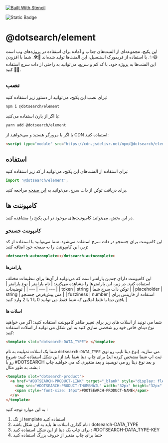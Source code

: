 [![Built With Stencil](https://img.shields.io/badge/-Built%20With%20Stencil-16161d.svg?logo=data%3Aimage%2Fsvg%2Bxml%3Bbase64%2CPD94bWwgdmVyc2lvbj0iMS4wIiBlbmNvZGluZz0idXRmLTgiPz4KPCEtLSBHZW5lcmF0b3I6IEFkb2JlIElsbHVzdHJhdG9yIDE5LjIuMSwgU1ZHIEV4cG9ydCBQbHVnLUluIC4gU1ZHIFZlcnNpb246IDYuMDAgQnVpbGQgMCkgIC0tPgo8c3ZnIHZlcnNpb249IjEuMSIgaWQ9IkxheWVyXzEiIHhtbG5zPSJodHRwOi8vd3d3LnczLm9yZy8yMDAwL3N2ZyIgeG1sbnM6eGxpbms9Imh0dHA6Ly93d3cudzMub3JnLzE5OTkveGxpbmsiIHg9IjBweCIgeT0iMHB4IgoJIHZpZXdCb3g9IjAgMCA1MTIgNTEyIiBzdHlsZT0iZW5hYmxlLWJhY2tncm91bmQ6bmV3IDAgMCA1MTIgNTEyOyIgeG1sOnNwYWNlPSJwcmVzZXJ2ZSI%2BCjxzdHlsZSB0eXBlPSJ0ZXh0L2NzcyI%2BCgkuc3Qwe2ZpbGw6I0ZGRkZGRjt9Cjwvc3R5bGU%2BCjxwYXRoIGNsYXNzPSJzdDAiIGQ9Ik00MjQuNywzNzMuOWMwLDM3LjYtNTUuMSw2OC42LTkyLjcsNjguNkgxODAuNGMtMzcuOSwwLTkyLjctMzAuNy05Mi43LTY4LjZ2LTMuNmgzMzYuOVYzNzMuOXoiLz4KPHBhdGggY2xhc3M9InN0MCIgZD0iTTQyNC43LDI5Mi4xSDE4MC40Yy0zNy42LDAtOTIuNy0zMS05Mi43LTY4LjZ2LTMuNkgzMzJjMzcuNiwwLDkyLjcsMzEsOTIuNyw2OC42VjI5Mi4xeiIvPgo8cGF0aCBjbGFzcz0ic3QwIiBkPSJNNDI0LjcsMTQxLjdIODcuN3YtMy42YzAtMzcuNiw1NC44LTY4LjYsOTIuNy02OC42SDMzMmMzNy45LDAsOTIuNywzMC43LDkyLjcsNjguNlYxNDEuN3oiLz4KPC9zdmc%2BCg%3D%3D&colorA=16161d&style=flat-square)](https://stenciljs.com)
<!-- Documented by AI badge -->
![Static Badge](https://img.shields.io/badge/Documented_by-AI-blue)

# @dotsearch/element

این پکیج، مجموعه‌ای از المنت‌های جذاب و آماده برای استفاده در پروژه‌های وب است 😄✨. با استفاده از فریمورک استنسیل، این المنت‌ها تولید شده‌اند 🎨🛠️. شما با افزودن این المنت‌ها به پروژه خود، با کد کم و سریع، می‌توانید به راحتی از دات سرچ استفاده کنید 🚀💫.

## نصب

برای نصب این پکیج، می‌توانید از دستور زیر استفاده کنید:

```bash
npm i @dotsearch/element
```

یا اگر از یارن استفاده می‌کنید:

```bash
yarn add @dotsearch/element
```

یا اگر با مرورگر هستید و می‌خواهید از CDN استفاده کنید:

```html
<script type="module" src="https://cdn.jsdelivr.net/npm/@dotsearch/element"></script>
```

## استفاده

برای استفاده از المنت‌های این پکیج، می‌توانید از کد زیر استفاده کنید:

```ts
import '@dotsearch/element';
```

برای دریافت توکن از دات سرچ، می‌توانید به [این صفحه](https://panel.dotsearch.ir/) مراجعه کنید.

## کامپوننت ها

در این بخش، می‌توانید کامپوننت‌های موجود در این پکیج را مشاهده کنید.

### کامپوننت جستجو

این کامپوننت برای جستجو در دات سرچ استفاده می‌شود. شما می‌توانید با استفاده از کد زیر، این کامپوننت را به صفحه خود اضافه کنید:

```html
<dotsearch-autocomplete></dotsearch-autocomplete>
```

#### پارامترها

این کامپوننت دارای چندین پارامتر است که می‌توانید از آن‌ها برای تنظیمات مختلف استفاده کنید. در زیر، این پارامترها را مشاهده می‌کنید:
| نام پارامتر | نوع پارامتر | توضیحات |
| --- | --- | --- |
| token  | string | توکن دات سرچ شما |
| placeholder  | string | متن پیش‌فرض جستجو |
| fuzziness | number | استفاده از فازینس برای یافتن دیتا با غلط املایی که شما فقط می توانید 0 یا 1 یا 2 وارد کنید |


#### اسلات ها

شما می تونید از اسلات های زیر برای تغییر ظاهر کامپوننت استفاده کنید:
اگر می خواهید نوع دیتای خاص خود رو شخصی سازی کنید به این شکل می توانید از اسلات استفاده کنید:

```html
<template slot="dotsearch-DATA_TYPE"> </template>
```

شما یک اسلات تمپلیت به نام `dotsearch-DATA_TYPE` می سازید. (نوع دیتا تایپ رو توی ثبت اپ شما مشخص کرده اید)
برای چاپ دیتا شما باید از این شکل استفاده کنید:
شروع رو با #DOTSEARCH و بعد نوع دیتا رو می نویسید و بعد متغیری که می خواهید چاپ بشه.
به طور مثال :

```html
<template slot="dotsearch-product">
  <a href="#DOTSEARCH-PRODUCT-LINK" target="_blank" style="display: flex; flex-wrap: nowrap; align-items: center; gap: 10px">
    <img src="#DOTSEARCH-PRODUCT-THUMBNAIL" width="32px" height="32px" />
    <span style="font-size: 14px">#DOTSEARCH-PRODUCT-NAME</span>
  </a>
</template>
```
به این موارد توجه کنید :
1. از تگ template استفاده کنید
2. نام گذاری اسلات ها باید به این شکل باشه : dotsearch-DATA_TYPE
3. برای چاپ یک دیتا از این شکل استفاده کنید : #DOTSEARCH-DATA_TYPE-KEY
4. حتما برای چاپ متغیر از حروف بزرگ استفاده کنید